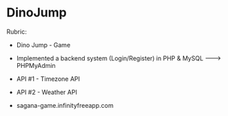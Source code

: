 # DinoJump

Rubric: 
* Dino Jump - Game
* Implemented a backend system (Login/Register) in PHP & MySQL ---> PHPMyAdmin
* API #1 - Timezone API
* API #2 - Weather API


* sagana-game.infinityfreeapp.com
